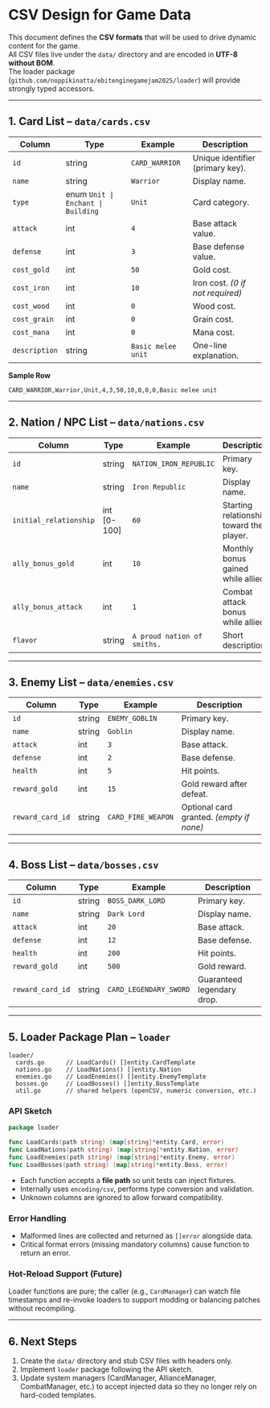 # CSV Design for Game Data

This document defines the **CSV formats** that will be used to drive dynamic content for the game.  
All CSV files live under the `data/` directory and are encoded in **UTF-8 without BOM**.  
The loader package (`github.com/noppikinatta/ebitenginegamejam2025/loader`) will provide strongly typed accessors.

---

## 1. Card List – `data/cards.csv`
| Column | Type | Example | Description |
|--------|------|---------|-------------|
| `id` | string | `CARD_WARRIOR` | Unique identifier (primary key). |
| `name` | string | `Warrior` | Display name. |
| `type` | enum `Unit \| Enchant \| Building` | `Unit` | Card category. |
| `attack` | int | `4` | Base attack value. |
| `defense` | int | `3` | Base defense value. |
| `cost_gold` | int | `50` | Gold cost. |
| `cost_iron` | int | `10` | Iron cost. *(0 if not required)* |
| `cost_wood` | int | `0` | Wood cost. |
| `cost_grain` | int | `0` | Grain cost. |
| `cost_mana` | int | `0` | Mana cost. |
| `description` | string | `Basic melee unit` | One-line explanation.

**Sample Row**
```
CARD_WARRIOR,Warrior,Unit,4,3,50,10,0,0,0,Basic melee unit
```

---

## 2. Nation / NPC List – `data/nations.csv`
| Column | Type | Example | Description |
|--------|------|---------|-------------|
| `id` | string | `NATION_IRON_REPUBLIC` | Primary key. |
| `name` | string | `Iron Republic` | Display name. |
| `initial_relationship` | int [0-100] | `60` | Starting relationship toward the player. |
| `ally_bonus_gold` | int | `10` | Monthly bonus gained while allied. |
| `ally_bonus_attack` | int | `1` | Combat attack bonus while allied. |
| `flavor` | string | `A proud nation of smiths.` | Short description.

---

## 3. Enemy List – `data/enemies.csv`
| Column | Type | Example | Description |
|--------|------|---------|-------------|
| `id` | string | `ENEMY_GOBLIN` | Primary key. |
| `name` | string | `Goblin` | Display name. |
| `attack` | int | `3` | Base attack. |
| `defense` | int | `2` | Base defense. |
| `health` | int | `5` | Hit points. |
| `reward_gold` | int | `15` | Gold reward after defeat. |
| `reward_card_id` | string | `CARD_FIRE_WEAPON` | Optional card granted. *(empty if none)* |

---

## 4. Boss List – `data/bosses.csv`
| Column | Type | Example | Description |
|--------|------|---------|-------------|
| `id` | string | `BOSS_DARK_LORD` | Primary key. |
| `name` | string | `Dark Lord` | Display name. |
| `attack` | int | `20` | Base attack. |
| `defense` | int | `12` | Base defense. |
| `health` | int | `200` | Hit points. |
| `reward_gold` | int | `500` | Gold reward. |
| `reward_card_id` | string | `CARD_LEGENDARY_SWORD` | Guaranteed legendary drop.

---

## 5. Loader Package Plan – `loader`
```
loader/
  cards.go      // LoadCards() []entity.CardTemplate
  nations.go    // LoadNations() []entity.Nation
  enemies.go    // LoadEnemies() []entity.EnemyTemplate
  bosses.go     // LoadBosses() []entity.BossTemplate
  util.go       // shared helpers (openCSV, numeric conversion, etc.)
```

### API Sketch
```go
package loader

func LoadCards(path string) (map[string]*entity.Card, error)
func LoadNations(path string) (map[string]*entity.Nation, error)
func LoadEnemies(path string) (map[string]*entity.Enemy, error)
func LoadBosses(path string) (map[string]*entity.Boss, error)
```
* Each function accepts a **file path** so unit tests can inject fixtures.
* Internally uses `encoding/csv`, performs type conversion and validation.
* Unknown columns are ignored to allow forward compatibility.

### Error Handling
* Malformed lines are collected and returned as `[]error` alongside data.
* Critical format errors (missing mandatory columns) cause function to return an error.

### Hot-Reload Support (Future)
Loader functions are pure; the caller (e.g., `CardManager`) can watch file timestamps and re-invoke loaders to support modding or balancing patches without recompiling.

---

## 6. Next Steps
1. Create the `data/` directory and stub CSV files with headers only.  
2. Implement `loader` package following the API sketch.  
3. Update system managers (CardManager, AllianceManager, CombatManager, etc.) to accept injected data so they no longer rely on hard-coded templates.
